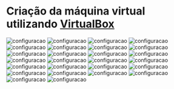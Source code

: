 # Criação da máquina virtual utilizando <a href="https://www.virtualbox.org/wiki/Downloads" target="_blank">VirtualBox</a>

<img alt="configuracao" src="./01.png" style="margin-bottom: -9px !important">

<img alt="configuracao" src="./02.png" style="margin-bottom: -9px !important">

<img alt="configuracao" src="./03.png" style="margin-bottom: -9px !important">

<img alt="configuracao" src="./04.png" style="margin-bottom: -9px !important">

<img alt="configuracao" src="./05.png" style="margin-bottom: -9px !important">

<img alt="configuracao" src="./06.png" style="margin-bottom: -9px !important">

<img alt="configuracao" src="./07.png" style="margin-bottom: -9px !important">

<img alt="configuracao" src="./08.png" style="margin-bottom: -9px !important">

<img alt="configuracao" src="./09.png" style="margin-bottom: -9px !important">

<img alt="configuracao" src="./10.png" style="margin-bottom: -9px !important">

<img alt="configuracao" src="./11.png" style="margin-bottom: -9px !important">

<img alt="configuracao" src="./12.png" style="margin-bottom: -9px !important">

<img alt="configuracao" src="./13.png" style="margin-bottom: -9px !important">

<img alt="configuracao" src="./14.png" style="margin-bottom: -9px !important">

<img alt="configuracao" src="./15.png" style="margin-bottom: -9px !important">

<img alt="configuracao" src="./16.png" style="margin-bottom: -9px !important">

<img alt="configuracao" src="./17.png" style="margin-bottom: -9px !important">

<img alt="configuracao" src="./18.png" style="margin-bottom: -9px !important">

<img alt="configuracao" src="./19.png" style="margin-bottom: -9px !important">

<img alt="configuracao" src="./20.png" style="margin-bottom: -9px !important">

<img alt="configuracao" src="./21.png" style="margin-bottom: -9px !important">

<img alt="configuracao" src="./22.png" style="margin-bottom: -9px !important">

<img alt="configuracao" src="./23.png" style="margin-bottom: -9px !important">

<img alt="configuracao" src="./24.png" style="margin-bottom: -9px !important">

<img alt="configuracao" src="./25.png" style="margin-bottom: -9px !important">

<img alt="configuracao" src="./26.png" style="margin-bottom: -9px !important">